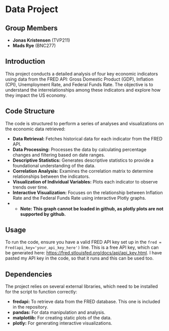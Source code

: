 # Data Project

## Group Members
- **Jonas Kristensen** (TVP211)
- **Mads Rye** (BNC277)

## Introduction
This project conducts a detailed analysis of four key economic indicators using data from the FRED API: Gross Domestic Product (GDP), Inflation (CPI), Unemployment Rate, and Federal Funds Rate. The objective is to understand the interrelationships among these indicators and explore how they impact the US economy.

## Code Structure
The code is structured to perform a series of analyses and visualizations on the economic data retrieved:

- **Data Retrieval:** Fetches historical data for each indicator from the FRED API.
- **Data Processing:** Processes the data by calculating percentage changes and filtering based on date ranges.
- **Descriptive Statistics:** Generates descriptive statistics to provide a foundational understanding of the data.
- **Correlation Analysis:** Examines the correlation matrix to determine relationships between the indicators.
- **Visualization of Individual Variables:** Plots each indicator to observe trends over time.
- **Interactive Visualization:** Focuses on the relationship between Inflation Rate and the Federal Funds Rate using interactive Plotly graphs.
- - **Note: This graph cannot be loaded in github, as plotly plots are not supported by github.**

## Usage
To run the code, ensure you have a valid FRED API key set up in the `fred = Fred(api_key='your_api_key_here')` line. This is a free API key, which can be generated here: https://fred.stlouisfed.org/docs/api/api_key.html. I have pasted my API key in the code, so that it runs and this can be used too.

## Dependencies
The project relies on several external libraries, which need to be installed for the script to function correctly:
- **fredapi:** To retrieve data from the FRED database. This one is included in the repository. 
- **pandas:** For data manipulation and analysis.
- **matplotlib:** For creating static plots of the data.
- **plotly:** For generating interactive visualizations.
